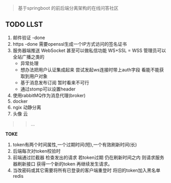 > 基于springboot 的前后端分离架构的在线问答社区
## TODO LLST
1. 邮件验证 -done 
2. https -done 需要openssl生成一个IP方式访问的签名证书
3. 服务器端推送 WebSocket 甚至可以做私信功能 WS+SSL = WSS 管理员可以全站广播之类的
    - 异常处理
    - 想办法把用户认证集成起来 尝试发起ws连接时带上auth字段 看能不能获取到用户对象
    - 基于消息发布订阅 暂时看来不可行
    - 通过stomp可以设置header
4. 使用rabbitMQ作为消息代理(broker)
5. docker
6. ngix 动静分离
7. 头像 云
>>...

**TOKE**
1. token有两个时间属性,一个过期时间(短),一个有效刷新时间(长)
2. 后端每次对token校验时
2. 前端通过拦截器 检查发出的请求 若token过期 仍在刷新时间之内 则请求服务器刷新接口 获得一个新的token 再继续发生请求。
5. 当改密码或其它需要将所有已登录的客户端重登时 将旧的token加入黑名单 redis